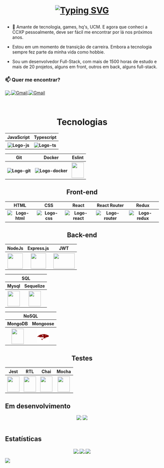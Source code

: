 <h1 align="center">

[![Typing SVG](https://readme-typing-svg.demolab.com?font=Fira+Code&size=22&pause=1000&color=18D412&width=435&lines=Ol%C3%A1+%F0%9F%91%8B%2C+meu+nome+%C3%A9+Bruno+Tomaz.;%C3%89+um+prazer+ter+voc%C3%AA+aqui)](https://git.io/typing-svg)

</h1>

- 👀 Amante de tecnologia, games, hq's, UCM. E agora que conheci a CCXP pessoalmente, deve ser fácil me encontrar por lá nos próximos anos.

- Estou em um momento de transição de carreira. Embora a tecnologia sempre fez parte da minha vida como hobbie.

- Sou um desenvolvedor Full-Stack, com mais de 1500 horas de estudo e mais de 20 projetos, alguns em front, outros em back, alguns full-stack.

<h3 align="left">📫 Quer me encontrar?</h3>
<p align="left">
<a href="https://www.linkedin.com/in/brunotomaz-dev/" target="_blank">
  <img src="https://img.shields.io/badge/-LinkedIn-%230077B5?style=for-the-badge&logo=linkedin&logoColor=white" align="center">
</a>
<a href="mailto:tomaz.bruno@gmail.com" target="_blank">
  <img align="center" alt="Gmail" src="https://img.shields.io/badge/Gmail-D14836?style=for-the-badge&logo=gmail&logoColor=white" />
</a>
<a href="https://brunotomaz-dev.github.io" target="_blank">
  <img align="center" alt="Gmail" src="https://img.shields.io/badge/Portifólio-Em Construção-blue?style=for-the-badge" />
</a>
</p>

<br/>

<h1 align="center">Tecnologias</h1>

<div align="center">
  <table>
    <tr>
      <th>JavaScript</th>
      <th>Typescript</th>
    </tr>
    <tr>
      <th>
        <img align="center" alt="Logo-js" width="40" height="50"  src="https://cdn.jsdelivr.net/gh/devicons/devicon/icons/javascript/javascript-plain.svg"/>
      </th>
      <th>
        <img align="center" alt="Logo-ts" width="40" height="50"  src="https://cdn.jsdelivr.net/gh/devicons/devicon/icons/typescript/typescript-original.svg"/>
      </th>
    </tr>
  </table>

  <table>
    <tr>
      <th>Git</th>
      <th>Docker</th>
      <th>Eslint</th>
    </tr>
    <tr>
      <th>
        <img align="center" alt="Logo-git" width="40" height="50"  src="https://cdn.jsdelivr.net/gh/devicons/devicon/icons/git/git-original.svg"/>
      </th>
      <th>
        <img align="center" alt="Logo-docker" width="40" height="50"  src="https://cdn.jsdelivr.net/gh/devicons/devicon/icons/docker/docker-plain.svg"/>
      </th>
      <th>
        <img align="center" width="40" height="50"  
        src="https://cdn.jsdelivr.net/gh/devicons/devicon/icons/eslint/eslint-original.svg"/>
      </th>
    </tr>
  </table>
</div>

<h2 align="center">Front-end</h2>

<div align="center">
  <table>
    <tr>
      <th>HTML</th>
      <th>CSS</th>
      <th>React</th>
      <th>React Router</th>
      <th>Redux</th>
    </tr>
    <tr>
      <th>
        <img align="center" alt="Logo-html" width="40" height="50"  src="https://cdn.jsdelivr.net/gh/devicons/devicon/icons/html5/html5-original.svg"/>
      </th>
      <th>
        <img align="center" alt="Logo-css" width="40" height="50"  src="https://cdn.jsdelivr.net/gh/devicons/devicon/icons/css3/css3-original.svg"/>
      </th>
      <th>
        <img align="center" alt="Logo-react" width="40" height="50"  src="https://cdn.jsdelivr.net/gh/devicons/devicon/icons/react/react-original.svg"/>
      </th>
      <th>
        <img align="center" alt="Logo-router" width="50" height="50"  src="https://reactrouter.com/_brand/react-router-mark-color.svg"/>
      </th>
      <th>
        <img align="center" alt="Logo-redux" width="40" height="50"  src="https://cdn.jsdelivr.net/gh/devicons/devicon/icons/redux/redux-original.svg" />
      </th>
    </tr>
  </table>
</div>

<h2 align="center">Back-end</h2>

<div align="center">
  <table>
    <tr>
      <th>NodeJs</th>
      <th>Express.js</th>
      <th>JWT</th>
    </tr>
    <tr>
      <th>
        <img align="center" width="50" height="50"  
        src="https://cdn.jsdelivr.net/gh/devicons/devicon/icons/nodejs/nodejs-original.svg"/>
      </th>
      <th>
        <img align="center" width="50" height="50"  
        src="https://cdn.jsdelivr.net/gh/devicons/devicon/icons/express/express-original.svg"/>
      </th>
      <th>
        <img align="center" width="70" height="50"  
        src="https://vegibit.com/wp-content/uploads/2018/07/JSON-Web-Token-Authentication-With-Node.png" />
      </th>
    </tr>
  </table>
</div>

<div align="center">
  <table>
    <tr>
      <th colspan="4" align="center">SQL</th>
    </tr>
    <tr>
      <th>Mysql</th>
      <th>Sequelize</th>
    </tr>
    <tr>
      <th>
        <img align="center" width="40" height="50"
        src="https://cdn.jsdelivr.net/gh/devicons/devicon/icons/mysql/mysql-original.svg"/>
      </th>
       <th>
        <img align="center" width="40" height="50"
        src="https://cdn.jsdelivr.net/gh/devicons/devicon/icons/sequelize/sequelize-original.svg"/>
      </th>
    </tr>
  </table>
</div>

<div align="center">
  <table>
    <tr>
      <th colspan="4" align="center">NoSQL</th>
    </tr>
    <tr>
      <th>MongoDB</th>
      <th>Mongoose</th>
    </tr>
    <tr>
      <th>
        <img align="center" width="40" height="50"  
        src="https://cdn.jsdelivr.net/gh/devicons/devicon/icons/mongodb/mongodb-original.svg"/>
      </th>
      <th>
        <img align="center" width="40" height="50"  
        src="https://raw.githubusercontent.com/github/explore/80688e429a7d4ef2fca1e82350fe8e3517d3494d/topics/mongoose/mongoose.png"/>
      </th>
    </tr>
  </table>
</div>

<h2 align="center">Testes</h2>

<div align="center">
  <table>
    <tr>
      <th>Jest</th>
      <th>RTL</th>
      <th>Chai</th>
      <th>Mocha</th>
    </tr>
    <tr>
      <th>
        <img align="center" width="40" height="50"
       src="https://cdn.jsdelivr.net/gh/devicons/devicon/icons/jest/jest-plain.svg"/>
      </th>
      <th>
        <img align="center" width="40" height="50"
        src="https://testing-library.com/img/octopus-128x128.png"/>
      </th>
      <th>
        <img align="center" width="40" height="50"
        src="https://iconape.com/wp-content/files/zh/350732/svg/chai-seeklogo.com.svg"/>
      </th>
      <th>
        <img align="center" width="40" height="50"  
        src="https://iconape.com/wp-content/files/qs/371094/svg/371094.svg"/>
      </th>
    </tr>
  </table>
</div>

## Em desenvolvimento

<div align="center">
  <img src="https://img.shields.io/badge/Python-FFD43B?style=for-the-badge&logo=python&logoColor=blue"/>
  <img src="https://img.shields.io/badge/Java-white?style=for-the-badge&logo=java&logoColor=blue"/>
</div>

<br/>

## Estatísticas

<div align="center">
  <a href="https://github.com/brunotomaz-dev">
  <img height=200 align="center" src="https://github-readme-stats.vercel.app/api/top-langs/?username=brunotomaz-dev&layout=compact&langs_count=8&theme=nord&hide_border=true&border_radius=10"/>
  <img height=200 align="center" src="https://github-readme-stats.vercel.app/api?username=brunotomaz-dev&show_icons=true&theme=nord&include_all_commits=true&count_private=true&hide_border=true&border_radius=10&rank_icon=github"/>
  <img max-height=180 align="center" src="https://github-readme-stats.vercel.app/api/wakatime/?username=brunotomaz_dev&layout=compact&langs_count=8&theme=nord&hide_border=true&border_radius=10"/>
  <!---
  <img height=170 align="center" src="https://streak-stats.demolab.com/?user=brunotomaz-dev&theme=nord&hide_border=true&border_radius=10"/>
  <img height="150em" src="https://github-contributor-stats.vercel.app/api?username=brunotomaz-dev&layout=compact&theme=nord&limit=5&hide_border=true&border_radius=10"/>
  -->
</div>

  
![](https://komarev.com/ghpvc/?username=brunotomaz-dev&color=yellowgreen)

